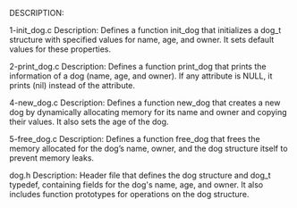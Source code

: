 DESCRIPTION:

1-init_dog.c
Description: Defines a function init_dog that initializes a dog_t structure with specified values for name, age, and owner. It sets default values for these properties.

2-print_dog.c
Description: Defines a function print_dog that prints the information of a dog (name, age, and owner). If any attribute is NULL, it prints (nil) instead of the attribute.

4-new_dog.c
Description: Defines a function new_dog that creates a new dog by dynamically allocating memory for its name and owner and copying their values. It also sets the age of the dog.

5-free_dog.c
Description: Defines a function free_dog that frees the memory allocated for the dog’s name, owner, and the dog structure itself to prevent memory leaks.

dog.h
Description: Header file that defines the dog structure and dog_t typedef, containing fields for the dog's name, age, and owner. It also includes function prototypes for operations on the dog structure.
